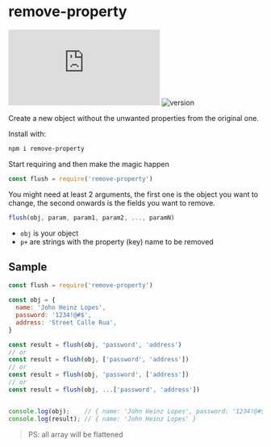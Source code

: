 # remove-property

![file size][shield-size]
![version][shield-release]

[shield-size]: https://img.shields.io/github/size/flejz/remove-property/src/index.js
[shield-release]: https://img.shields.io/github/package-json/v/flejz/remove-property

Create a new object without the unwanted properties from the original one.

Install with:

```sh
npm i remove-property
```

Start requiring and then make the magic happen

```javascript
const flush = require('remove-property')
```

You might need at least 2 arguments, the first one is the object you want to change, the second onwards is the fields you want to remove.

```javascript
flush(obj, param, param1, param2, ..., paramN)
```

* `obj` is your object
* `p+` are strings with the property (key) name to be removed

## Sample

```javascript
const flush = require('remove-property')

const obj = {
  name: 'John Heinz Lopes',
  password: '1234!@#$',
  address: 'Street Calle Rua',
}

const result = flush(obj, 'password', 'address')
// or
const result = flush(obj, ['password', 'address'])
// or
const result = flush(obj, 'password', ['address'])
// or
const result = flush(obj, ...['password', 'address'])


console.log(obj);    // { name: 'John Heinz Lopes', password: '1234!@#$', address: 'Street Calle Rua' }
console.log(result); // { name: 'John Heinz Lopes' }
```

> PS: all array will be flattened
